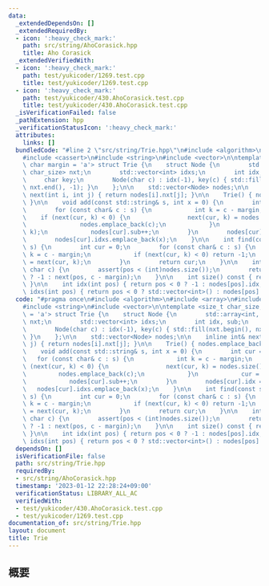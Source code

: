 ```yaml
---
data:
  _extendedDependsOn: []
  _extendedRequiredBy:
  - icon: ':heavy_check_mark:'
    path: src/string/AhoCorasick.hpp
    title: Aho Corasick
  _extendedVerifiedWith:
  - icon: ':heavy_check_mark:'
    path: test/yukicoder/1269.test.cpp
    title: test/yukicoder/1269.test.cpp
  - icon: ':heavy_check_mark:'
    path: test/yukicoder/430.AhoCorasick.test.cpp
    title: test/yukicoder/430.AhoCorasick.test.cpp
  _isVerificationFailed: false
  _pathExtension: hpp
  _verificationStatusIcon: ':heavy_check_mark:'
  attributes:
    links: []
  bundledCode: "#line 2 \"src/string/Trie.hpp\"\n#include <algorithm>\n#include <array>\n\
    #include <cassert>\n#include <string>\n#include <vector>\n\ntemplate <size_t char_size,\
    \ char margin = 'a'> struct Trie {\n    struct Node {\n        std::array<int,\
    \ char_size> nxt;\n        std::vector<int> idxs;\n        int idx, sub;\n   \
    \     char key;\n        Node(char c) : idx(-1), key(c) { std::fill(nxt.begin(),\
    \ nxt.end(), -1); }\n    };\n\n    std::vector<Node> nodes;\n\n    inline int&\
    \ next(int i, int j) { return nodes[i].nxt[j]; }\n\n    Trie() { nodes.emplace_back('$');\
    \ }\n\n    void add(const std::string& s, int x = 0) {\n        int cur = 0;\n\
    \        for (const char& c : s) {\n            int k = c - margin;\n        \
    \    if (next(cur, k) < 0) {\n                next(cur, k) = nodes.size();\n \
    \               nodes.emplace_back(c);\n            }\n            cur = next(cur,\
    \ k);\n            nodes[cur].sub++;\n        }\n        nodes[cur].idx = x;\n\
    \        nodes[cur].idxs.emplace_back(x);\n    }\n\n    int find(const std::string&\
    \ s) {\n        int cur = 0;\n        for (const char& c : s) {\n            int\
    \ k = c - margin;\n            if (next(cur, k) < 0) return -1;\n            cur\
    \ = next(cur, k);\n        }\n        return cur;\n    }\n\n    int move(int pos,\
    \ char c) {\n        assert(pos < (int)nodes.size());\n        return pos < 0\
    \ ? -1 : next(pos, c - margin);\n    }\n\n    int size() const { return nodes.size();\
    \ }\n\n    int idx(int pos) { return pos < 0 ? -1 : nodes[pos].idx; }\n\n    std::vector<int>\
    \ idxs(int pos) { return pos < 0 ? std::vector<int>() : nodes[pos].idxs; }\n};\n"
  code: "#pragma once\n#include <algorithm>\n#include <array>\n#include <cassert>\n\
    #include <string>\n#include <vector>\n\ntemplate <size_t char_size, char margin\
    \ = 'a'> struct Trie {\n    struct Node {\n        std::array<int, char_size>\
    \ nxt;\n        std::vector<int> idxs;\n        int idx, sub;\n        char key;\n\
    \        Node(char c) : idx(-1), key(c) { std::fill(nxt.begin(), nxt.end(), -1);\
    \ }\n    };\n\n    std::vector<Node> nodes;\n\n    inline int& next(int i, int\
    \ j) { return nodes[i].nxt[j]; }\n\n    Trie() { nodes.emplace_back('$'); }\n\n\
    \    void add(const std::string& s, int x = 0) {\n        int cur = 0;\n     \
    \   for (const char& c : s) {\n            int k = c - margin;\n            if\
    \ (next(cur, k) < 0) {\n                next(cur, k) = nodes.size();\n       \
    \         nodes.emplace_back(c);\n            }\n            cur = next(cur, k);\n\
    \            nodes[cur].sub++;\n        }\n        nodes[cur].idx = x;\n     \
    \   nodes[cur].idxs.emplace_back(x);\n    }\n\n    int find(const std::string&\
    \ s) {\n        int cur = 0;\n        for (const char& c : s) {\n            int\
    \ k = c - margin;\n            if (next(cur, k) < 0) return -1;\n            cur\
    \ = next(cur, k);\n        }\n        return cur;\n    }\n\n    int move(int pos,\
    \ char c) {\n        assert(pos < (int)nodes.size());\n        return pos < 0\
    \ ? -1 : next(pos, c - margin);\n    }\n\n    int size() const { return nodes.size();\
    \ }\n\n    int idx(int pos) { return pos < 0 ? -1 : nodes[pos].idx; }\n\n    std::vector<int>\
    \ idxs(int pos) { return pos < 0 ? std::vector<int>() : nodes[pos].idxs; }\n};\n"
  dependsOn: []
  isVerificationFile: false
  path: src/string/Trie.hpp
  requiredBy:
  - src/string/AhoCorasick.hpp
  timestamp: '2023-01-12 22:28:24+09:00'
  verificationStatus: LIBRARY_ALL_AC
  verifiedWith:
  - test/yukicoder/430.AhoCorasick.test.cpp
  - test/yukicoder/1269.test.cpp
documentation_of: src/string/Trie.hpp
layout: document
title: Trie
---
```


## 概要
